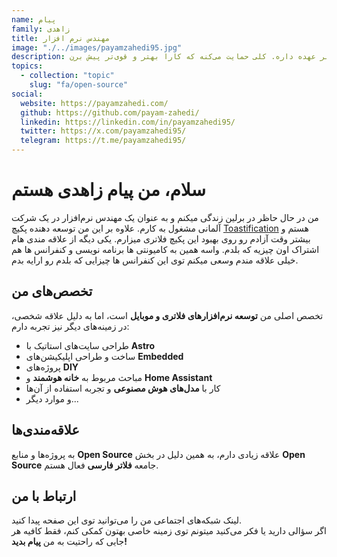 ```yaml
---
name: پیام
family: زاهدی
title: مهندس نرم افزار
image: "./../images/payamzahedi95.jpg"
description: پیام، یکی از پایه‌گذارای فلاتر فارسیه و الان تو بخش پروژه‌های متن‌باز بهمون کمک می‌کنه و مدیریت کارا رو بر عهده داره. کلی حمایت می‌کنه که کارا بهتر و قوی‌تر پیش برن! 🚀
topics:
  - collection: "topic"
    slug: "fa/open-source"
social:
  website: https://payamzahedi.com/
  github: https://github.com/payam-zahedi/
  linkedin: https://linkedin.com/in/payamzahedi95/
  twitter: https://x.com/payamzahedi95/
  telegram: https://t.me/payamzahedi95/
---
```


# سلام، من پیام زاهدی هستم

من در حال حاظر در برلین زندگی میکنم و به عنوان یک مهندس نرم‌افزار در یک شرکت آلمانی مشغول به کارم. علاوه بر این من توسعه دهنده پکیچ [Toastification](https://payamzahedi.com/toastification/) هستم و بیشتر وقت آزادم رو روی بهبود این پکیچ فلاتری میزارم.
یکی دیگه از علاقه مندی هام اشتراک اون چیزیه که بلدم. واسه همین به کامیونتی ها برنامه نویسی و کنفرانس ها هم خیلی علاقه مندم وسعی میکنم توی این کنفرانس ها چیزایی که بلدم رو ارایه بدم.

## تخصص‌های من

تخصص اصلی من **توسعه نرم‌افزارهای فلاتری و موبایل** است، اما به دلیل علاقه شخصی، در زمینه‌های دیگر نیز تجربه دارم:

- طراحی سایت‌های استاتیک با **Astro**
- ساخت و طراحی اپلیکیشن‌های **Embedded**
- پروژه‌های **DIY**
- مباحث مربوط به **خانه هوشمند** و **Home Assistant**
- کار با **مدل‌های هوش مصنوعی** و تجربه استفاده از آن‌ها
- و موارد دیگر...

## علاقه‌مندی‌ها

به پروژه‌ها و منابع **Open Source** علاقه زیادی دارم، به همین دلیل در بخش **Open Source** جامعه **فلاتر فارسی** فعال هستم.

## ارتباط با من

لینک شبکه‌های اجتماعی من را می‌توانید توی این صفحه پیدا کنید.  
اگر سؤالی دارید یا فکر می‌کنید میتونم توی زمینه خاصی بهتون کمکی کنم، فقط کافیه هر جایی که راحتیت به من **پیام بدید!**

